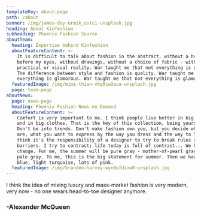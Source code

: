 ```yaml
---
templateKey: about-page
path: /about
banner: /img/james-day-urmik_ustci-unsplash.jpg
heading: About Kinfeshion
subheading: Phoenix Fashion Source
aboutTeam:
  heading: Expertise behind Kinfeshion
  aboutFeatureContent: >-
    It is difficult to talk about fashion in the abstract, without a human body
    before my eyes, without drawings, without a choice of fabric - without a
    practical or visual reality. War taught me that not everything is glamorous.
    The difference between style and fashion is quality. War taught me that not
    everything is glamorous. War taught me that not everything is glamorous.
  featuredImage: /img/mimi-thian-vhq0cw2eua-unsplash.jpg
  page: team-page
aboutNews:
  page: news-page
  heading: Phoenix Fashion News on Demand
  aboutFeatureContent: >-
    Comfort is very important to me. I think people live better in big houses
    and in big clothes. That is the key of this collection, being yourself.
    Don't be into trends. Don't make fashion own you, but you decide what you
    are, what you want to express by the way you dress and the way to live. I
    think it's the responsibility of a designer to try to break rules and
    barriers. I try to contrast; life today is full of contrast... We have to
    change. For me, the summer will be pure gray - mother-of-pearl gray, very
    pale gray. To me, this is the big statement for summer. Then we have light
    blue, light turquoise, lots of pink.
  featuredImage: /img/branden-harvey-wyn0qfdixw0-unsplash.jpg
---
```

I think the idea of mixing luxury and mass-market fashion is very modern, very now - no one wears head-to-toe designer anymore.

### \-Alexander McQueen